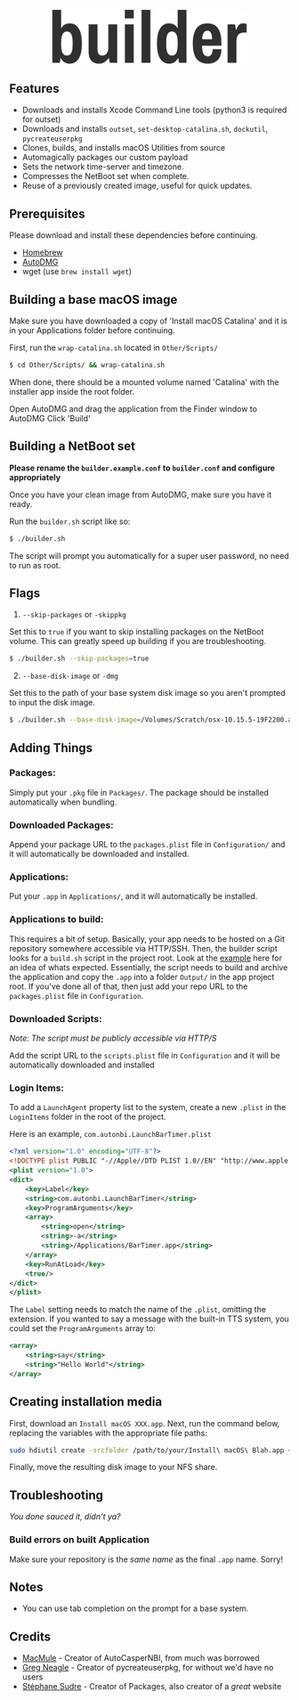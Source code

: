 <p align="center">
	<img width="350px" src="https://github.com/128keaton/Builder/blob/master/builder-logo.png?raw=true">
</p>

## Features
* Downloads and installs Xcode Command Line tools (python3 is required for outset)
* Downloads and installs `outset`, `set-desktop-catalina.sh`, `dockutil`, `pycreateuserpkg`
* Clones, builds, and installs macOS Utilities from source
* Automagically packages our custom payload
* Sets the network time-server and timezone.
* Compresses the NetBoot set when complete.
* Reuse of a previously created image, useful for quick updates.


## Prerequisites

Please download and install these dependencies before continuing.

* [Homebrew](https://brew.sh)
* [AutoDMG](https://github.com/MagerValp/AutoDMG/releases)
* wget (use `brew install wget`)

## Building a base macOS image

Make sure you have downloaded a copy of 'Install macOS Catalina' and it is in your Applications folder before continuing.

First, run the `wrap-catalina.sh` located in `Other/Scripts/`
```bash
$ cd Other/Scripts/ && wrap-catalina.sh
```

When done, there should be a mounted volume named 'Catalina' with the installer app inside the root folder. 

Open AutoDMG and drag the application from the Finder window to AutoDMG
Click 'Build'

## Building a NetBoot set

**Please rename the `builder.example.conf` to `builder.conf` and configure appropriately**


Once you have your clean image from AutoDMG, make sure you have it ready.

Run the `builder.sh` script like so:
```bash
$ ./builder.sh
```

The script will prompt you automatically for a super user password, no need to run as root.

## Flags
1.  `--skip-packages` or `-skippkg`

Set this to `true` if you want to skip installing packages on the NetBoot volume. 
This can greatly speed up building if you are troubleshooting.
```bash
$ ./builder.sh --skip-packages=true 
```


2. `--base-disk-image` or `-dmg`

Set this to the path of your base system disk image so you aren't prompted to input the disk image.
```bash
$ ./builder.sh --base-disk-image=/Volumes/Scratch/osx-10.15.5-19F2200.apfs.dmg 
```

## Adding Things
### Packages:
Simply put your `.pkg` file in `Packages/`. The package should be installed automatically when bundling.

### Downloaded Packages:
Append your package URL to the `packages.plist` file in `Configuration/` and it will automatically be downloaded and installed.

### Applications:
Put your `.app` in `Applications/`, and it will automatically be installed.

### Applications to build:
This requires a bit of setup. Basically, your app needs to be hosted on a Git repository somewhere accessible via HTTP/SSH. 
Then, the builder script looks for a `build.sh` script in the project root. Look at the [example](https://github.com/128keaton/macOS-Utilities/blob/05893bc91787667e5ab285f9f1d3067b6fce572a/build.sh)
 here for an idea of whats expected. Essentially, the script needs to build and archive the application and copy the `.app` into a folder `Output/` in the app project root.
 If you've done all of that, then just add your repo URL to the `packages.plist` file in `Configuration`.
 
### Downloaded Scripts:
*Note: The script must be publicly accessible via HTTP/S*

Add the script URL to the `scripts.plist` file in `Configuration` and it will be automatically downloaded and installed

### Login Items:
To add a `LaunchAgent` property list to the system, create a new `.plist` in the `LoginItems` folder in the root of the project.

Here is an example, `com.autonbi.LaunchBarTimer.plist`
```xml
<?xml version="1.0" encoding="UTF-8"?>
<!DOCTYPE plist PUBLIC "-//Apple//DTD PLIST 1.0//EN" "http://www.apple.com/DTDs/PropertyList-1.0.dtd">
<plist version="1.0">
<dict>
	<key>Label</key>
	<string>com.autonbi.LaunchBarTimer</string>
	<key>ProgramArguments</key>
	<array>
		<string>open</string>
		<string>-a</string>
		<string>/Applications/BarTimer.app</string>
	</array>
	<key>RunAtLoad</key>
	<true/>
</dict>
</plist>
```

The `Label` setting needs to match the name of the `.plist`, omitting the extension.
If you wanted to say a message with the built-in TTS system, you could set the `ProgramArguments` array to:
```xml
<array>
	<string>say</string>
	<string>"Hello World"</string>
</array>
```

## Creating installation media
First, download an `Install macOS XXX.app`.
Next, run the command below, replacing the variables with the appropriate file paths:
```bash
sudo hdiutil create -srcfolder /path/to/your/Install\ macOS\ Blah.app ~/Desktop/Output.dmg
```

Finally, move the resulting disk image to your NFS share.

## Troubleshooting
*You done sauced it, didn't ya?*

### Build errors on built Application
Make sure your repository is the *same name* as the final `.app` name. Sorry!

## Notes
* You can use tab completion on the prompt for a base system.

 
## Credits
* [MacMule](https://macmule.com/) - Creator of AutoCasperNBI, from much was borrowed
* [Greg Neagle](https://github.com/gregneagle/pycreateuserpkg) - Creator of pycreateuserpkg, for without we'd have no users
* [Stéphane Sudre](http://s.sudre.free.fr/index.html) - Creator of Packages, also creator of a _great_ website
